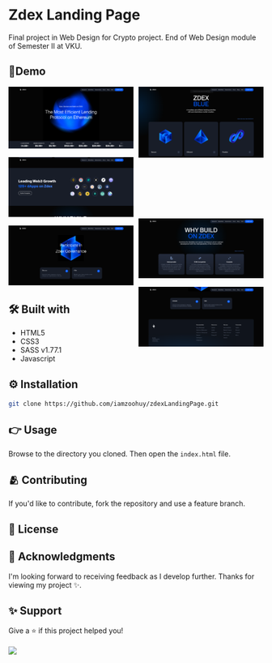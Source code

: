# Zdex Landing Page
Final project in Web Design for Crypto project. End of Web Design module of Semester II at VKU.

## 📃Demo
<p>
  <img title='' src="./Screenshots/1.png" width="49%"/>
  <img title='' style='float: right' src="./Screenshots/2.png" width="49%"/>
</p>
<p>
  <img title='' src="./Screenshots/3.png" width="49%"/>
  <img title='' style='float: right' src="./Screenshots/4.png" width="49%"/>
</p>
<p>
  <img title='' src="./Screenshots/5.png" width="49%"/>
  <img title='' style='float: right' src="./Screenshots/6.png" width="49%"/>
</p>

## 🛠️ Built with
- HTML5
- CSS3
- SASS v1.77.1
- Javascript

## ⚙️ Installation
```bash
git clone https://github.com/iamzoohuy/zdexLandingPage.git
```

## 👉 Usage
Browse to the directory you cloned. Then open the `index.html` file.

## 🫂 Contributing
If you'd like to contribute, fork the repository and use a feature branch.

## 📄 License

## 🥹 Acknowledgments
I'm looking forward to receiving feedback as I develop further. Thanks for viewing my project ✨.

## ✨ Support
Give a ⭐ if this project helped you!<br><br>
<a href='https://www.buymeacoffee.com/zoohuyvn' target='_blank'><img style='height: 34px' src='https://i.imgur.com/Y2Ta2iz.png'/></a>
